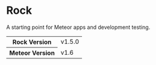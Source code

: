 # Rock
A starting point for Meteor apps and development testing.

<table>
  <tbody>
    <tr>
      <th>Rock Version</th>
      <td>v1.5.0</td>
    </tr>
    <tr>
      <th>Meteor Version</th>
      <td>v1.6</td>
    </tr>
  </tbody>
</table>
